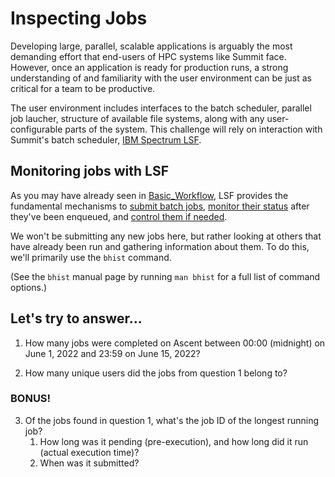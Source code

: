 # Inspecting Jobs

Developing large, parallel, scalable applications is arguably the most demanding effort that end-users of HPC systems like Summit face. However, once an application is ready for production runs, a strong understanding of and familiarity with the user environment can be just as critical for a team to be productive.

The user environment includes interfaces to the batch scheduler, parallel job laucher, structure of available file systems, along with any user-configurable parts of the system. This challenge will rely on interaction with Summit's batch scheduler, [IBM Spectrum LSF](https://www.ibm.com/support/knowledgecenter/en/SSWRJV_10.1.0/lsf_welcome/lsf_welcome.html).

## Monitoring jobs with LSF

As you may have already seen in [Basic_Workflow](../Basic_Workflow), LSF provides the fundamental mechanisms to [submit batch jobs](https://docs.olcf.ornl.gov/systems/summit_user_guide.html#batch-scripts), [monitor their status](https://docs.olcf.ornl.gov/systems/summit_user_guide.html#monitoring-jobs) after they've been enqueued, and [control them if needed](https://docs.olcf.ornl.gov/systems/summit_user_guide.html#interacting-with-jobs). 

We won't be submitting any new jobs here, but rather looking at others that have already been run and gathering information about them. To do this, we'll primarily use the `bhist` command. 

(See the `bhist` manual page by running `man bhist` for a full list of command options.)

## Let's try to answer...
1. How many jobs were completed on Ascent between 00:00 (midnight) on June 1, 2022 and 23:59 on June 15, 2022?

2. How many unique users did the jobs from question 1 belong to?

### BONUS!
3. Of the jobs found in question 1, what's the job ID of the longest running job?
    1. How long was it pending (pre-execution), and how long did it run (actual execution time)?
    2. When was it submitted?

